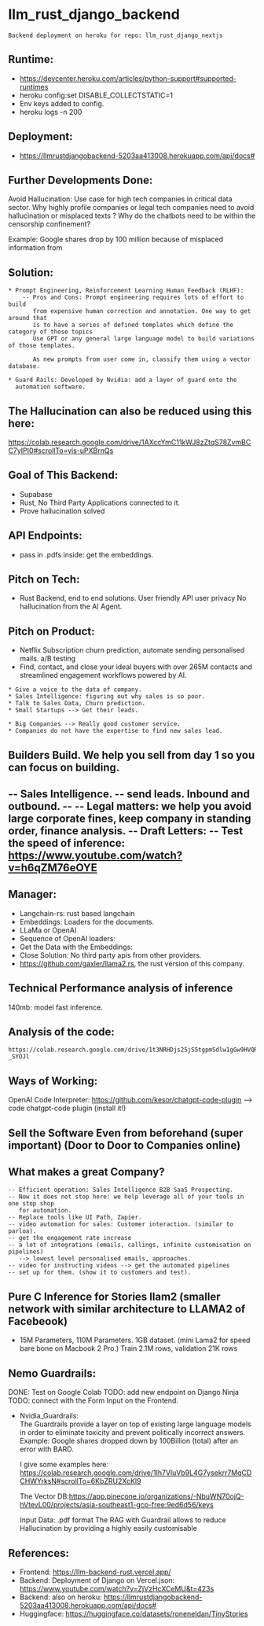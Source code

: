 # llm_rust_django_backend
    Backend deployment on heroku for repo: llm_rust_django_nextjs

## Runtime: 
   * https://devcenter.heroku.com/articles/python-support#supported-runtimes
   * heroku config:set DISABLE_COLLECTSTATIC=1
   * Env keys added to config.
   * heroku logs -n 200

## Deployment: 
   * https://llmrustdjangobackend-5203aa413008.herokuapp.com/api/docs#


## Further Developments Done: 
   Avoid Hallucination: Use case for high tech companies in critical data sector.
   Why highly profile companies or legal tech companies need to avoid hallucination
    or misplaced texts ? Why do the chatbots need to be within the censorship confinement?
    
   Example: Google shares drop by 100 million because of misplaced
      information from 

## Solution: 
    * Prompt Engineering, Reinforcement Learning Human Feedback (RLHF):
        -- Pros and Cons: Prompt engineering requires lots of effort to build
           from expensive human correction and annotation. One way to get around that
           is to have a series of defined templates which define the category of those topics
           Use GPT or any general large language model to build variations of those templates.
           
           As new prompts from user come in, classify them using a vector database.

    * Guard Rails: Developed by Nvidia: add a layer of guard onto the 
      automation software.

## The Hallucination can also be reduced using this here: 
https://colab.research.google.com/drive/1AXccYmC11kWJ8zZtqS78ZvmBCC7yIPI0#scrollTo=yjs-uPXBrnQs

## Goal of This Backend:
   * Supabase
   * Rust, No Third Party Applications connected to it.
   * Prove hallucination solved

## API Endpoints:
   * pass in .pdfs inside: get the embeddings.

## Pitch on Tech:
   * Rust Backend, end to end solutions. 
     User friendly API
     user privacy
     No hallucination from the AI Agent.

## Pitch on Product:
   * Netflix Subscription churn prediction, automate sending personalised mails. a/B testing
   * Find, contact, and close your ideal buyers with over 265M contacts and streamlined engagement workflows powered by AI. 

    * Give a voice to the data of company.
    * Sales Intelligence: figuring out why sales is so poor.
    * Talk to Sales Data, Churn prediction. 
    * Small Startups --> Get their leads.

    * Big Companies --> Really good customer service.
    * Companies do not have the expertise to find new sales lead. 

## Builders Build. We help you sell from day 1 so you can focus on building.
   -- Sales Intelligence.
       -- send leads. Inbound and outbound.
       -- 
   -- Legal matters: we help you avoid large corporate fines, keep company in standing order, finance analysis.
   -- Draft Letters: 
   -- Test the speed of inference: https://www.youtube.com/watch?v=h6qZM76eOYE
   -- 

## Manager: 
   * Langchain-rs: rust based langchain 
   * Embeddings: Loaders for the documents.
   * LLaMa or OpenAI  
   * Sequence of OpenAI loaders:
   * Get the Data with the Embeddings: 
   * Close Solution: No third party apis from other providers.
   * https://github.com/gaxler/llama2.rs, the rust version of this company.

## Technical Performance analysis of inference
   140mb: model fast inference.

## Analysis of the code:
    https://colab.research.google.com/drive/1t3NRHDjs25jS5tgpmSdlw1gGw9HVQRVZ#scrollTo=GpGBT-_SYOJl

## Ways of Working:
   OpenAI Code Interpreter: https://github.com/kesor/chatgpt-code-plugin --> code chatgpt-code plugin (install it!)

## Sell the Software Even from beforehand (super important) (Door to Door to Companies online)

##  What makes a great Company?
    -- Efficient operation: Sales Intelligence B2B SaaS Prospecting.
    -- Now it does not stop here: we help leverage all of your tools in one stop shop 
       for automation. 
    -- Replace tools like UI Path, Zapier. 
    -- video automation for sales: Customer interaction. (similar to parloa).
    -- get the engagement rate increase
    -- a lot of integrations (emails, callings, infinite customisation on pipelines)
       --> lowest level personalised emails, approaches.
    -- video for instructing videos --> get the automated pipelines 
    -- set up for them. (show it to customers and test).

## Pure C Inference for  Stories llam2 (smaller network with similar architecture to LLAMA2 of Facebeook)
   * 15M Parameters, 110M Parameters. 1GB dataset. (mini Lama2 for speed bare bone on Macbook 2 Pro.)
     Train 2.1M rows, validation 21K rows

## Nemo Guardrails:
   DONE: Test on Google Colab
   TODO: add new endpoint on Django Ninja
   TODO: connect with the Form Input on the Frontend.
 
   * Nvidia_Guardrails:  
     The Guardrails provide a layer on top of existing large language models in order to eliminate toxicity
     and prevent politically incorrect answers. Example: Google shares dropped down by 100Billion (total)
     after an error with BARD.
      
     I give some examples here: https://colab.research.google.com/drive/1Ih7VluVb9L4G7ysekrr7MqCDCHWYrksN#scrollTo=6KbZRU2XcKl9
      
     The Vector DB:https://app.pinecone.io/organizations/-NbuWN70ojQ-hVtevL00/projects/asia-southeast1-gcp-free:9ed6d56/keys
   
      Input Data: .pdf format 
      The RAG with Guardrail allows to reduce Hallucination by providing a highly easily customisable 

## References:
   * Frontend: https://llm-backend-rust.vercel.app/
   * Backend:  Deployment of Django on Vercel.json: https://www.youtube.com/watch?v=ZjVzHcXCeMU&t=423s
   * Backend: also on heroku: https://llmrustdjangobackend-5203aa413008.herokuapp.com/api/docs#
   * Huggingface: https://huggingface.co/datasets/roneneldan/TinyStories

